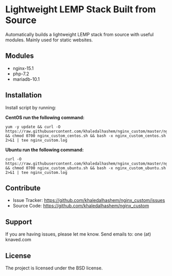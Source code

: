 # Lightweight LEMP Stack Built from Source

Automatically builds a lightweight LEMP stack from source with useful modules. Mainly used for static websites.

Modules
--------

- nginx-15.1
- php-7.2
- mariadb-10.1

Installation
------------

Install script by running:

  **CentOS run the following command:**

    yum -y update && curl -O https://raw.githubusercontent.com/khaledalhashem/nginx_custom/master/nginx_custom_centos.sh && chmod 0700 nginx_custom_centos.sh && bash -x nginx_custom_centos.sh 2>&1 | tee nginx_custom.log

  **Ubuntu run the following command:**

    curl -O https://raw.githubusercontent.com/khaledalhashem/nginx_custom/master/nginx_custom_ubuntu.sh && chmod 0700 nginx_custom_ubuntu.sh && bash -x nginx_custom_ubuntu.sh 2>&1 | tee nginx_custom.log

Contribute
----------

  - Issue Tracker: https://github.com/khaledalhashem/nginx_custom/issues
  - Source Code: https://github.com/khaledalhashem/nginx_custom

Support
-------

  If you are having issues, please let me know.
  Send emails to: one (at) knaved.com

License
-------

The project is licensed under the BSD license.
